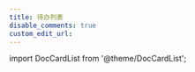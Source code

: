 ```yaml
---
title: 待办列表
disable_comments: true
custom_edit_url:
---
```


import DocCardList from '@theme/DocCardList';

<DocCardList />
